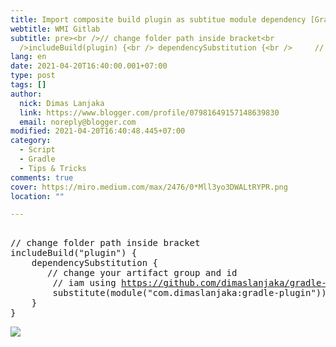 ```yaml
---
title: Import composite build plugin as subtitue module dependency [Gradle]
webtitle: WMI Gitlab
subtitle: pre><br />// change folder path inside bracket<br
  />includeBuild(plugin) {<br /> dependencySubstitution {<br /> 	// change your
lang: en
date: 2021-04-20T16:40:00.001+07:00
type: post
tags: []
author:
  nick: Dimas Lanjaka
  link: https://www.blogger.com/profile/07981649157148639830
  email: noreply@blogger.com
modified: 2021-04-20T16:40:48.445+07:00
category:
  - Script
  - Gradle
  - Tips & Tricks
comments: true
cover: https://miro.medium.com/max/2476/0*Mll3yo3DWALtRYPR.png
location: ""

---
```


<pre><br>// change folder path inside bracket<br>includeBuild("plugin") {<br>    dependencySubstitution {<br>    	// change your artifact group and id<br>        // iam using <a href="https://github.com/dimaslanjaka/gradle-plugin/" target="_blank" rel="noopener noreferer nofollow">https://github.com/dimaslanjaka/gradle-plugin/</a> for example<br>        substitute(module("com.dimaslanjaka:gradle-plugin")).with(project(":"))<br>    }<br>}<br></pre> <img src="https://miro.medium.com/max/2476/0*Mll3yo3DWALtRYPR.png">